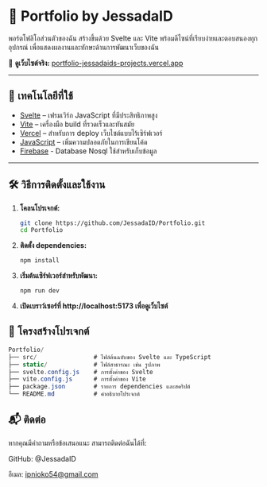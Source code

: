# 📁 Portfolio by JessadaID

พอร์ตโฟลิโอส่วนตัวของฉัน สร้างขึ้นด้วย Svelte และ Vite พร้อมดีไซน์ที่เรียบง่ายและตอบสนองทุกอุปกรณ์ เพื่อแสดงผลงานและทักษะด้านการพัฒนาเว็บของฉัน

🔗 **ดูเว็บไซต์จริง:** [portfolio-jessadaids-projects.vercel.app](https://portfolio-jessadaids-projects.vercel.app)

---

## 🚀 เทคโนโลยีที่ใช้

- [Svelte](https://svelte.dev/) – เฟรมเวิร์ก JavaScript ที่มีประสิทธิภาพสูง
- [Vite](https://vitejs.dev/) – เครื่องมือ build ที่รวดเร็วและทันสมัย
- [Vercel](https://vercel.com/) – สำหรับการ deploy เว็บไซต์แบบไร้เซิร์ฟเวอร์
- [JavaScript](https://www.javascriptlang.org/) – เพิ่มความปลอดภัยในการเขียนโค้ด
- [Firebase](https://firebase.google.com/) - Database Nosql ใช้สำหรับเก็บข้อมูล
---

## 🛠 วิธีการติดตั้งและใช้งาน

1. **โคลนโปรเจกต์:**

   ```bash
   git clone https://github.com/JessadaID/Portfolio.git
   cd Portfolio
   ```

2. **ติดตั้ง dependencies:**

   ```bash
   npm install
   ```

3. **เริ่มต้นเซิร์ฟเวอร์สำหรับพัฒนา:**
  
   ```bash
   npm run dev
   ```

4. **เปิดเบราว์เซอร์ที่ http://localhost:5173 เพื่อดูเว็บไซต์**

## 📁 โครงสร้างโปรเจกต์
```csharp
Portfolio/
├── src/                # ไฟล์ต้นฉบับของ Svelte และ TypeScript
├── static/             # ไฟล์สาธารณะ เช่น รูปภาพ
├── svelte.config.js    # การตั้งค่าของ Svelte
├── vite.config.js      # การตั้งค่าของ Vite
├── package.json        # รายการ dependencies และสคริปต์
└── README.md           # คำอธิบายโปรเจกต์
```

## 📬 ติดต่อ
หากคุณมีคำถามหรือข้อเสนอแนะ สามารถติดต่อฉันได้ที่:

GitHub: @JessadaID

อีเมล: ipnioko54@gmail.com
